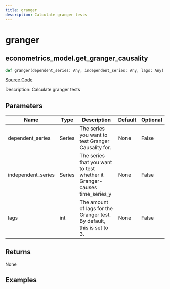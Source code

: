 ```yaml
---
title: granger
description: Calculate granger tests
---
```

# granger

## econometrics_model.get_granger_causality

```python
def granger(dependent_series: Any, independent_series: Any, lags: Any) -> None:
```
[Source Code](https://github.com/OpenBB-finance/OpenBBTerminal/tree/main/openbb_terminal/econometrics/econometrics_model.py#L207)

Description: Calculate granger tests

## Parameters

| Name | Type | Description | Default | Optional |
| ---- | ---- | ----------- | ------- | -------- |
| dependent_series | Series | The series you want to test Granger Causality for. | None | False |
| independent_series | Series | The series that you want to test whether it Granger-causes time_series_y | None | False |
| lags | int | The amount of lags for the Granger test. By default, this is set to 3. | None | False |

## Returns

None

## Examples

